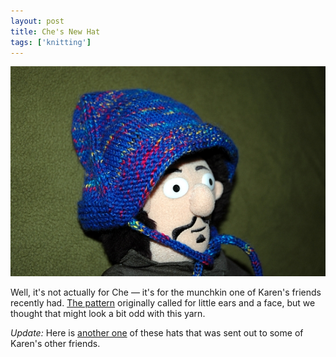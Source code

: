 ```yaml
---
layout: post
title: Che's New Hat
tags: ['knitting']
---
```


![Che :: Nikon D70](/media/2007/03/che.jpg)

Well, it's not actually for Che &mdash; it's for the munchkin one of
Karen's friends recently had.  [The
pattern](http://www.helloyarn.com/topdownbonnet.htm) originally called
for little ears and a face, but we thought that might look a bit odd
with this yarn.

*Update:* Here is [another
one](http://rumposinc.blogspot.com/2007/04/every-baby-is-two-babies.html)
of these hats that was sent out to some of Karen's other friends.

